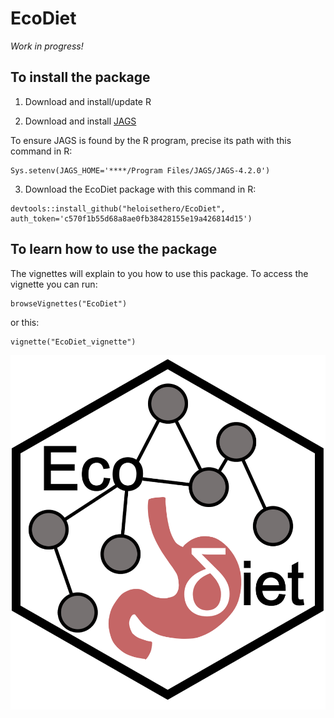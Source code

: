 # EcoDiet

*Work in progress!*

## To install the package

1. Download and install/update R

1. Download and install [JAGS](https://sourceforge.net/projects/mcmc-jags/)

To ensure JAGS is found by the R program, precise its path with this command in R:
```
Sys.setenv(JAGS_HOME='****/Program Files/JAGS/JAGS-4.2.0')
```

3. Download the EcoDiet package with this command in R:

```
devtools::install_github("heloisethero/EcoDiet", auth_token='c570f1b55d68a8ae0fb38428155e19a426814d15')
```

## To learn how to use the package

The vignettes will explain to you how to use this package. To access the vignette you can run:
```
browseVignettes("EcoDiet")
```
or this:
```
vignette("EcoDiet_vignette")
```

![](man/figures/logo.PNG)
